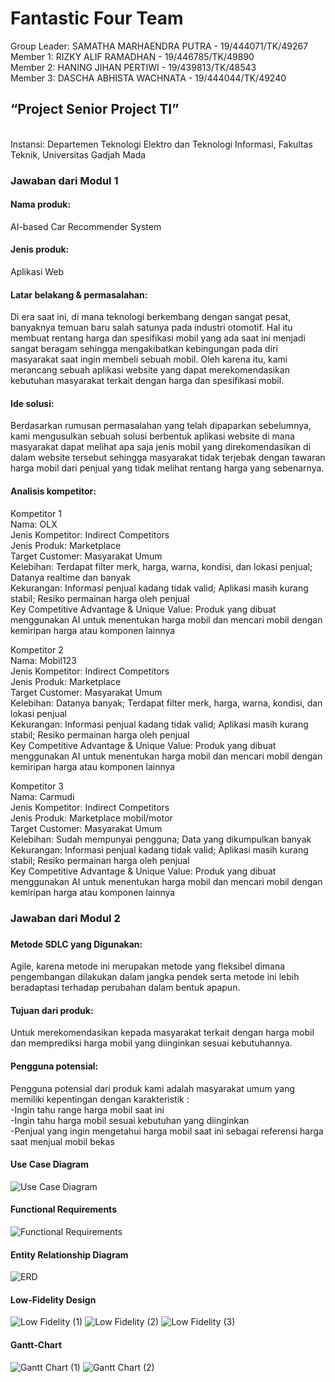 <h1>Fantastic Four Team</h1>

Group Leader: SAMATHA MARHAENDRA PUTRA - 19/444071/TK/49267<br/>
Member 1: RIZKY ALIF RAMADHAN - 19/446785/TK/49890<br/>
Member 2: HANING JIHAN PERTIWI - 19/439813/TK/48543<br/>
Member 3: DASCHA ABHISTA WACHNATA - 19/444044/TK/49240<br/>

<h2>“Project Senior Project TI”</h2><br/>
Instansi: Departemen Teknologi Elektro dan Teknologi Informasi, Fakultas Teknik, Universitas Gadjah Mada<br/>



<h3>Jawaban dari Modul 1</h3>
<h4>Nama produk: </h4>
AI-based Car Recommender System<br/>

<h4>Jenis produk: </h4>
Aplikasi Web

<h4>Latar belakang & permasalahan: </h4>
Di era saat ini, di mana teknologi berkembang dengan sangat pesat, banyaknya temuan baru salah satunya pada industri otomotif. Hal itu membuat rentang harga dan spesifikasi mobil yang ada saat ini menjadi sangat beragam sehingga mengakibatkan kebingungan pada diri masyarakat saat ingin membeli sebuah mobil. Oleh karena itu, kami merancang sebuah aplikasi website yang dapat merekomendasikan kebutuhan masyarakat terkait dengan harga dan spesifikasi mobil.<br/>

<h4>Ide solusi: </h4>
Berdasarkan rumusan permasalahan yang telah dipaparkan sebelumnya, kami mengusulkan sebuah solusi berbentuk aplikasi website di mana masyarakat dapat melihat apa saja jenis mobil yang direkomendasikan di dalam website tersebut sehingga masyarakat tidak terjebak dengan tawaran harga mobil dari penjual yang tidak melihat rentang harga yang sebenarnya.<br/>

<h4>Analisis kompetitor: </h4>
Kompetitor 1<br/>
Nama: OLX<br/>
Jenis Kompetitor: Indirect Competitors<br/>
Jenis Produk: Marketplace<br/>
Target Customer: Masyarakat Umum<br/>
Kelebihan: Terdapat filter merk, harga, warna, kondisi, dan lokasi penjual; Datanya realtime dan banyak<br/>
Kekurangan: Informasi penjual kadang tidak valid; Aplikasi masih kurang stabil; Resiko permainan harga oleh penjual<br/>
Key Competitive Advantage & Unique Value: Produk yang dibuat menggunakan AI untuk menentukan harga mobil dan mencari mobil dengan kemiripan harga atau komponen lainnya<br/>

Kompetitor 2<br/>
Nama: Mobil123<br/>
Jenis Kompetitor: Indirect Competitors<br/>
Jenis Produk: Marketplace<br/>
Target Customer: Masyarakat Umum<br/>
Kelebihan: Datanya banyak; Terdapat filter merk, harga, warna, kondisi, dan lokasi penjual<br/>
Kekurangan: Informasi penjual kadang tidak valid; Aplikasi masih kurang stabil; Resiko permainan harga oleh penjual<br/>
Key Competitive Advantage & Unique Value: Produk yang dibuat menggunakan AI untuk menentukan harga mobil dan mencari mobil dengan kemiripan harga atau komponen lainnya<br/>

Kompetitor 3<br/>
Nama: Carmudi<br/>
Jenis Kompetitor: Indirect Competitors<br/>
Jenis Produk: Marketplace mobil/motor<br/>
Target Customer: Masyarakat Umum<br/>
Kelebihan: Sudah mempunyai pengguna; Data yang dikumpulkan banyak<br/>
Kekurangan: Informasi penjual kadang tidak valid; Aplikasi masih kurang stabil; Resiko permainan harga oleh penjual <br/>
Key Competitive Advantage & Unique Value: Produk yang dibuat menggunakan AI untuk menentukan harga mobil dan mencari mobil dengan kemiripan harga atau komponen lainnya<br/>



<h3>Jawaban dari Modul 2<h3>
<h4>Metode SDLC yang Digunakan:</h4>
Agile, karena metode ini merupakan metode yang fleksibel dimana pengembangan dilakukan dalam jangka pendek serta metode ini lebih beradaptasi terhadap perubahan dalam bentuk apapun.<br/>

<h4>Tujuan dari produk: </h4>
Untuk merekomendasikan kepada masyarakat terkait dengan harga mobil dan memprediksi harga mobil yang diinginkan sesuai kebutuhannya.<br/>

<h4>Pengguna potensial: </h4>
Pengguna potensial dari produk kami adalah masyarakat umum yang memiliki kepentingan dengan karakteristik :<br/>
-Ingin tahu range harga mobil saat ini<br/>
-Ingin tahu harga mobil sesuai kebutuhan yang diinginkan<br/> 
-Penjual yang ingin mengetahui harga mobil saat ini sebagai referensi harga saat menjual mobil bekas<br/>

<h4>Use Case Diagram</h4>
<img src="/AI-based-Car-Recommender-System/img/Use_Case.jpg" alt="Use Case Diagram">
  
<h4>Functional Requirements</h4>
<img src="/AI-based-Car-Recommender-System/img/FR.jpg" alt="Functional Requirements">
  
<h4>Entity Relationship Diagram</h4>
<img src="/AI-based-Car-Recommender-System/img/ERD.jpg" alt="ERD">
  
<h4>Low-Fidelity Design</h4>
<img src="/AI-based-Car-Recommender-System/img/Low_Fi1.jpg" alt="Low Fidelity (1)">
<img src="/AI-based-Car-Recommender-System/img/Low_Fi2.jpg" alt="Low Fidelity (2)">
<img src="/AI-based-Car-Recommender-System/img/Low_Fi3.jpg" alt="Low Fidelity (3)">

<h4>Gantt-Chart</h4>
<img src="/AI-based-Car-Recommender-System/img/GC_1.jpg" alt="Gantt Chart (1)">
<img src="/AI-based-Car-Recommender-System/img/GC_2.jpg" alt="Gantt Chart (2)">
